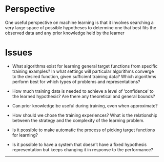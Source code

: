 # Perspective 

One useful perspective on machine learning is that it involves searching a very large space of possible hypotheses to determine one that best fits the observed data and any prior knowledge held by the learner

# Issues 

- What algorithms exist for learning general target functions from specific training examples? In what settings will particular algorithms converge to the desired function, given sufficient training data? Which algorithms perform best for which types of problems and representations?

- How much training data is needed to achieve a level of ‘confidence’ to the learned hypothesis? Are there any theoretical and general bounds?

- Can prior knowledge be useful during training, even when approximate?

- How should we chose the training experiences? What is the relationship between the strategy and the complexity of the learning problem.

- Is it possible to make automatic the process of picking target functions for learning?

- Is it possible to have a system that doesn’t have a fixed hypothesis representation but keeps changing it in response to the performance?
---
